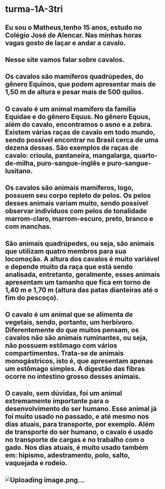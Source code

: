 # turma-1A-3tri
## Eu sou o Matheus,tenho 15 anos, estudo no Colégio José de Alencar. Nas minhas horas vagas gosto de laçar e andar a cavalo.
## Nesse site vamos falar sobre cavalos.
## Os cavalos são mamíferos quadrúpedes, do gênero Equinos, que podem apresentar mais de 1,50 m de altura e pesar mais de 500 quilos.
## O cavalo é um animal mamífero da família Equidae e do gênero Equus. No gênero Equus, além do cavalo, encontramos o asno e a zebra. Existem várias raças de cavalo em todo mundo, sendo possível encontrar no Brasil cerca de uma dezena dessas. São exemplos de raças de cavalo: crioula, pantaneira, mangalarga, quarto-de-milha, puro-sangue-inglês e puro-sangue-lusitano.
## Os cavalos são animais mamíferos, logo, possuem seu corpo repleto de pelos. Os pelos desses animais variam muito, sendo possível observar indivíduos com pelos de tonalidade marrom-claro, marrom-escuro, preto, branco e com manchas.
## São animais quadrúpedes, ou seja, são animais que utilizam quatro membros para sua locomoção. A altura dos cavalos é muito variável e depende muito da raça que está sendo analisada, entretanto, geralmente, esses animais apresentam um tamanho que fica em torno de 1,40 m e 1,70 m (altura das patas dianteiras até o fim do pescoço).
## O cavalo é um animal que se alimenta de vegetais, sendo, portanto, um herbívoro. Diferentemente do que muitos pensam, os cavalos não são animais ruminantes, ou seja, não possuem estômago com vários compartimentos. Trata-se de animais monogástricos, isto é, que apresentam apenas um estômago simples. A digestão das fibras ocorre no intestino grosso desses animais.
## O cavalo, sem dúvidas, foi um animal extremamente importante para o desenvolvimento do ser humano. Esse animal já foi muito usado no passado, e até mesmo nos dias atuais, para transporte, por exemplo. Além de transporte do ser humano, o cavalo é usado no transporte de cargas e no trabalho com o gado. Nos dias atuais, é muito usado também em: hipismo, adestramento, polo, salto, vaquejada e rodeio.
## ![Uploading image.png…]()

